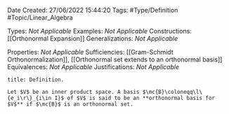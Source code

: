 <div class="topSpace"></div>

Date Created: 27/06/2022 15:44:20
Tags: #Type/Definition #Topic/Linear_Algebra

Types: <i>Not Applicable</i>
Examples: <i>Not Applicable</i>
Constructions: [[Orthonormal Expansion]]
Generalizations: <i>Not Applicable</i>

Properties: <i>Not Applicable</i>
Sufficiencies: [[Gram-Schmidt Orthonormalization]], [[Orthonormal set extends to an orthonormal basis]]
Equivalences: <i>Not Applicable</i>
Justifications: <i>Not Applicable</i>

``` ad-Definition
title: Definition.

Let $V$ be an inner product space. A basis $\mc{B}\coloneqq\l\{e_i\r\}_{i\in I}$ of $V$ is said to be an **orthonormal basis for $V$** if $\mc{B}$ is an orthonormal set.

```

